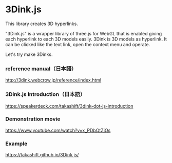 # 3Dink.js
This library creates 3D hyperlinks.

"3Dink.js" is a wrapper library of three.js for WebGL that is enabled giving each hyperlink to each 3D models easily.
3Dink is 3D models as hyperlink.
It can be clicked like the text link, open the context menu and operate.

Let's try make 3Dinks.

### reference manual（日本語）
http://3dink.webcrow.jp/reference/index.html

### 3Dink.js Introduction（日本語）
https://speakerdeck.com/takashift/3dink-dot-js-introduction

### Demonstration movie
https://www.youtube.com/watch?v=x_PDbOtZiOs

### Example
https://takashift.github.io/3Dink.js/
